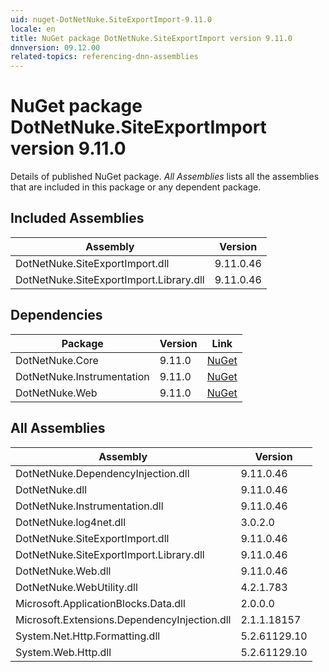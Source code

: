 ```yaml
---
uid: nuget-DotNetNuke.SiteExportImport-9.11.0
locale: en
title: NuGet package DotNetNuke.SiteExportImport version 9.11.0
dnnversion: 09.12.00
related-topics: referencing-dnn-assemblies
---
```


# NuGet package DotNetNuke.SiteExportImport version 9.11.0
Details of published NuGet package.
*All Assemblies* lists all the assemblies that are included in this package or any dependent package.

## Included Assemblies

|Assembly|Version|
|---|---|
|DotNetNuke.SiteExportImport.dll|9.11.0.46|
|DotNetNuke.SiteExportImport.Library.dll|9.11.0.46|

## Dependencies

|Package|Version|Link|
|---|---|---|
|DotNetNuke.Core|9.11.0|[NuGet](https://www.nuget.org/packages/DotNetNuke.Core/9.11.0)|
|DotNetNuke.Instrumentation|9.11.0|[NuGet](https://www.nuget.org/packages/DotNetNuke.Instrumentation/9.11.0)|
|DotNetNuke.Web|9.11.0|[NuGet](https://www.nuget.org/packages/DotNetNuke.Web/9.11.0)|

## All Assemblies

|Assembly|Version|
|---|---|
|DotNetNuke.DependencyInjection.dll|9.11.0.46|
|DotNetNuke.dll|9.11.0.46|
|DotNetNuke.Instrumentation.dll|9.11.0.46|
|DotNetNuke.log4net.dll|3.0.2.0|
|DotNetNuke.SiteExportImport.dll|9.11.0.46|
|DotNetNuke.SiteExportImport.Library.dll|9.11.0.46|
|DotNetNuke.Web.dll|9.11.0.46|
|DotNetNuke.WebUtility.dll|4.2.1.783|
|Microsoft.ApplicationBlocks.Data.dll|2.0.0.0|
|Microsoft.Extensions.DependencyInjection.dll|2.1.1.18157|
|System.Net.Http.Formatting.dll|5.2.61129.10|
|System.Web.Http.dll|5.2.61129.10|

